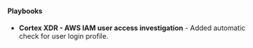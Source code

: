
#### Playbooks
- **Cortex XDR - AWS IAM user access investigation** - Added automatic check for user login profile.
